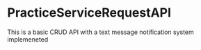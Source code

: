 # PracticeServiceRequestAPI
This is a basic CRUD API with a text message notification system implemeneted 
